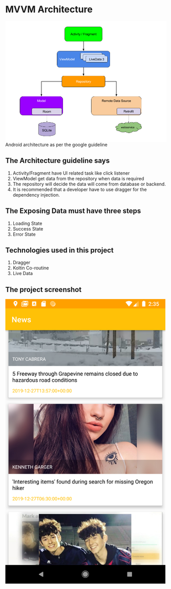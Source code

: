 # MVVM Architecture 


<img src="./mvvm_flow_chart.png"
     alt="Markdown Monster icon"
     style="float: left; margin-right: 10px;" />
     
     
Android architecture as per the google guideline



## The Architecture guideline says 



1.  Activity/Fragment have UI related task like click listener
2. ViewModel get data from the repository when data is required
3. The repository will decide the data will come from database or backend.
4. It is recommended that a developer have to use dragger for the dependency injection. 


## The Exposing Data must have three steps 

1. Loading State
2. Success State
3. Error State

## Technologies used in this project 

1. Dragger 
2. Koltin Co-routine
3. Live Data 

## The project screenshot 

<img src="./device-2019-12-28-143524.png"
     alt="Markdown Monster icon"
      width="500"
     style="float: left; margin-right: 10px;" />
